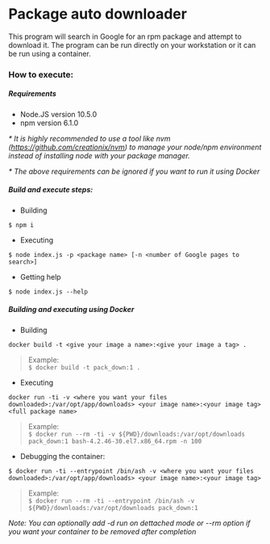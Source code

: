 # Package auto downloader

This program will search in Google for an rpm package and attempt to download it.
The program can be run directly on your workstation or it can be run using a container.

### How to execute:
##### Requirements
* Node.JS version 10.5.0
* npm version 6.1.0

_* It is highly recommended to use a tool like nvm (https://github.com/creationix/nvm)
to manage your node/npm environment instead of installing node with your package manager._

_* The above requirements can be ignored if you want to run it using Docker_

##### Build and execute steps:
* Building

```$ npm i```
* Executing

```$ node index.js -p <package name> [-n <number of Google pages to search>]```

* Getting help

```$ node index.js --help```


##### Building and executing using Docker
* Building

```docker build -t <give your image a name>:<give your image a tag> .```
  > Example: \
  > ```$ docker build -t pack_down:1 .```  
* Executing

```docker run -ti -v <where you want your files downloaded>:/var/opt/app/downloads> <your image name>:<your image tag> <full package name>```
  > Example: \
  > ```$ docker run --rm -ti -v ${PWD}/downloads:/var/opt/downloads pack_down:1 bash-4.2.46-30.el7.x86_64.rpm -n 100```
 * Debugging the container:

```$ docker run -ti --entrypoint /bin/ash -v <where you want your files downloaded>:/var/opt/app/downloads> <your image name>:<your image tag>```
  > Example: \
  > ```$ docker run --rm -ti --entrypoint /bin/ash -v ${PWD}/downloads:/var/opt/downloads pack_down:1```

_Note: You can optionally add -d run on dettached mode or --rm option if you want your container to be removed after completion_
